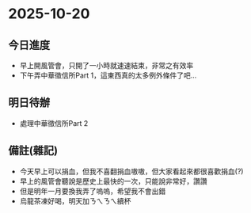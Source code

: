 # 2025-10-20

## 今日進度
- 早上開風管會，只開了一小時就速速結束，非常之有效率
- 下午弄中華徵信所Part 1，這東西真的太多例外條件了吧...

## 明日待辦
- 處理中華徵信所Part 2 

## 備註(雜記)
- 今天早上可以捐血，但我不喜翻捐血嗷嗷，但大家看起來都很喜歡捐血(?)
- 早上的風管會聽說是歷史上最快的一次，只能說非常好，讚讚
- 但是明年一月要換我弄了嗚嗚，希望我不會出錯
- 烏龍茶凍好喝，明天加ㄋㄟㄋㄟ續杯
